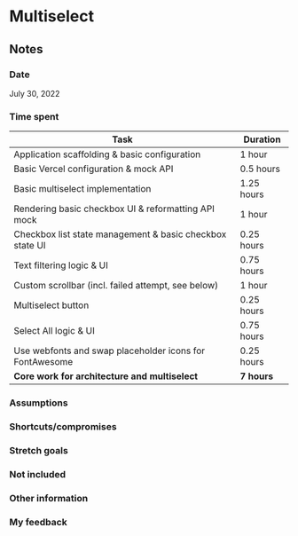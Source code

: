 # Multiselect

## Notes

### Date

July 30, 2022

### Time spent

| Task                                                     | Duration    |
| -------------------------------------------------------- | ----------- |
| Application scaffolding & basic configuration            | 1 hour      |
| Basic Vercel configuration & mock API                    | 0.5 hours   |
| Basic multiselect implementation                         | 1.25 hours  |
| Rendering basic checkbox UI & reformatting API mock      | 1 hour      |
| Checkbox list state management & basic checkbox state UI | 0.25 hours  |
| Text filtering logic & UI                                | 0.75 hours  |
| Custom scrollbar (incl. failed attempt, see below)       | 1 hour      |
| Multiselect button                                       | 0.25 hours  |
| Select All logic & UI                                    | 0.75 hours  |
| Use webfonts and swap placeholder icons for FontAwesome  | 0.25 hours  |
| **Core work for architecture and multiselect**           | **7 hours** |

### Assumptions

### Shortcuts/compromises

### Stretch goals

### Not included

### Other information

### My feedback

